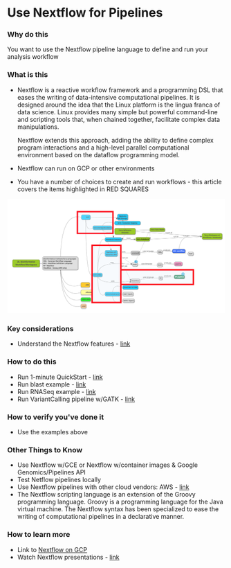 # Use Nextflow for Pipelines

### Why do this
 You want to use the Nextflow pipeline language to define and run your analysis workflow

### What is this
 - Nextflow is a reactive workflow framework and a programming DSL that eases the writing of data-intensive computational pipelines. It is designed around the idea that the Linux platform is the lingua franca of data science. Linux provides many simple but powerful command-line and scripting tools that, when chained together, facilitate complex data manipulations. 
 
    Nextflow extends this approach, adding the ability to define complex program interactions and a high-level parallel computational environment based on the dataflow programming model.
 - Nextflow can run on GCP or other environments
 - You have a number of choices to create and run workflows - this article covers the items highlighted in RED SQUARES

[![nextflow](/images/nextflow.png)]()

### Key considerations
- Understand the Nextflow features - [link](https://www.nextflow.io/index.html#Features)

### How to do this
 - Run 1-minute QuickStart - [link](https://www.nextflow.io/index.html#Features)
 - Run blast example - [link](https://www.nextflow.io/example3.html)
 - Run RNASeq example - [link](https://www.nextflow.io/example4.html)
 - Run VariantCalling pipeline w/GATK - [link](https://github.com/CRG-CNAG/CalliNGS-NF/)

### How to verify you've done it
 - Use the examples above

### Other Things to Know
 - Use Nextflow w/GCE or Nextflow w/container images & Google Genomics/Pipelines API
 - Test Netflow pipelines locally
 - Use Nextflow pipelines with other cloud vendors: AWS - [link](https://www.nextflow.io/docs/latest/awscloud.html)
 - The Nextflow scripting language is an extension of the Groovy programming language. Groovy is a programming language for the Java virtual machine. The Nextflow syntax has been specialized to ease the writing of computational pipelines in a declarative manner. 

### How to learn more
 - Link to [Nextflow on GCP](https://www.nextflow.io/docs/latest/google.html)
 - Watch Nextflow presentations - [link](https://www.nextflow.io/presentations.html)